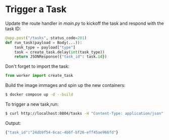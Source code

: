 # Trigger a Task

Update the route handler in *main.py* to kickoff the task and respond with the task ID:


```py
@app.post("/tasks", status_code=201)
def run_task(payload = Body(...)):
    task_type = payload["type"]
    task = create_task.delay(int(task_type))
    return JSONResponse({"task_id": task.id})
```

Don't forget to import the task:

```py
from worker import create_task
```

Build the image immages and spin up the new containers:

```bash
$ docker compose up -d --build
```

To trigger a new task,run:

```bash
$ curl http://localhost:8004/tasks -H "Content-Type: application/json" -d '{"type": 0}'
```

Output:

```bash
{"task_id":"24db9f54-6cac-4b6f-bf26-eff45ae966fd"}
```
